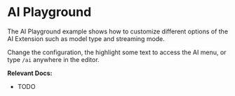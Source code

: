 # AI Playground

The AI Playground example shows how to customize different options of the AI Extension such as model type and streaming mode.

Change the configuration, the highlight some text to access the AI menu, or type `/ai` anywhere in the editor.

**Relevant Docs:**

- TODO
